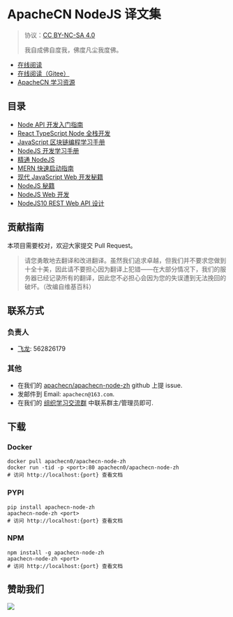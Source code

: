 # ApacheCN NodeJS 译文集

> 协议：[CC BY-NC-SA 4.0](http://creativecommons.org/licenses/by-nc-sa/4.0/)
> 
> 我自成佛自度我，佛度凡尘我度佛。

* [在线阅读](https://node.apachecn.org)
* [在线阅读（Gitee）](https://apachecn.gitee.io/doc-template/)
* [ApacheCN 学习资源](http://docs.apachecn.org/)

## 目录

+   [Node API 开发入门指南](docs/begin-api-dev-node/SUMMARY.md)
+   [React TypeScript Node 全栈开发](docs/full-stk-react-ts-node/SUMMARY.md)
+   [JavaScript 区块链编程学习手册](docs/learn-bc-prog-js/SUMMARY.md)
+   [NodeJS 开发学习手册](docs/learn-node-dev/SUMMARY.md)
+   [精通 NodeJS](docs/master-node/SUMMARY.md)
+   [MERN 快速启动指南 ](docs/mern-quick-start-guide/SUMMARY.md)
+   [现代 JavaScript Web 开发秘籍](docs/modern-js-web-dev-cb/SUMMARY.md)
+   [NodeJS 秘籍](docs/node-cb/SUMMARY.md)
+   [NodeJS Web 开发](docs/node-web-dev/SUMMARY.md)
+   [NodeJS10 REST Web API 设计](docs/rest-web-api-design-node10/SUMMARY.md)

## 贡献指南

本项目需要校对，欢迎大家提交 Pull Request。

> 请您勇敢地去翻译和改进翻译。虽然我们追求卓越，但我们并不要求您做到十全十美，因此请不要担心因为翻译上犯错——在大部分情况下，我们的服务器已经记录所有的翻译，因此您不必担心会因为您的失误遭到无法挽回的破坏。（改编自维基百科）

## 联系方式

### 负责人

* [飞龙](https://github.com/wizardforcel): 562826179

### 其他

*   在我们的 [apachecn/apachecn-node-zh](https://github.com/apachecn/apachecn-node-zh) github 上提 issue.
*   发邮件到 Email: `apachecn@163.com`.
*   在我们的 [组织学习交流群](http://www.apachecn.org/organization/348.html) 中联系群主/管理员即可.

## 下载

### Docker

```
docker pull apachecn0/apachecn-node-zh
docker run -tid -p <port>:80 apachecn0/apachecn-node-zh
# 访问 http://localhost:{port} 查看文档
```

### PYPI

```
pip install apachecn-node-zh
apachecn-node-zh <port>
# 访问 http://localhost:{port} 查看文档
```

### NPM

```
npm install -g apachecn-node-zh
apachecn-node-zh <port>
# 访问 http://localhost:{port} 查看文档
```

## 赞助我们

![](http://data.apachecn.org/img/about/donate.jpg)
